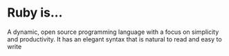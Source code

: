 # Ruby is...

A dynamic, open source programming language with a focus on simplicity and productivity. It has an elegant syntax that is natural to read and easy to write

  

  

  

  